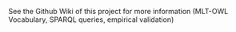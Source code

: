 See the Github Wiki of this project for more information (MLT-OWL Vocabulary, SPARQL queries, empirical validation)
